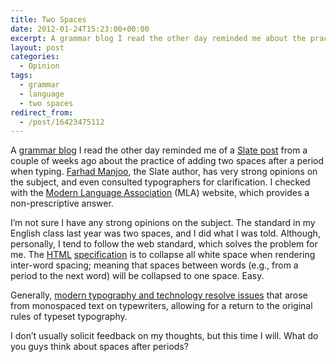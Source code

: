 ```yaml
---
title: Two Spaces
date: 2012-01-24T15:23:00+00:00
excerpt: A grammar blog I read the other day reminded me about the practice of adding two spaces after a period when typing.
layout: post
categories:
  - Opinion
tags:
  - grammar
  - language
  - two spaces
redirect_from:
  - /post/16423475112
---
```

A [grammar blog](http://btr.michaelkwan.com/2012/01/20/grammar-101-the-internet-changed-everything/ "Grammar 101: The Internet Changed Everything") I read the other day reminded me of a [Slate post](http://www.slate.com/articles/technology/technology/2011/01/space_invaders.html "Space Invaders") from a couple of weeks ago about the practice of adding two spaces after a period when typing. [Farhad Manjoo](http://www.slate.com/authors.farhad_manjoo.html "Farhad Manjoo"), the Slate author, has very strong opinions on the subject, and even consulted typographers for clarification. I checked with the [Modern Language Association](http://www.mla.org/style_faq3 "Modern Language Association") (MLA) website, which provides a non-prescriptive answer.

I’m not sure I have any strong opinions on the subject. The standard in my English class last year was two spaces, and I did what I was told. Although, personally, I tend to follow the web standard, which solves the problem for me. The [HTML](http://en.wikipedia.org/wiki/HTML "HTML") [specification](http://www.w3.org/TR/html4/struct/text.html "W3C Specification") is to collapse all white space when rendering inter-word spacing; meaning that spaces between words (e.g., from a period to the next word) will be collapsed to one space. Easy.

Generally, [modern typography and technology resolve issues](http://en.wikipedia.org/wiki/Sentence_spacing) that arose from monospaced text on typewriters, allowing for a return to the original rules of typeset typography.

I don’t usually solicit feedback on my thoughts, but this time I will. What do you guys think about spaces after periods?